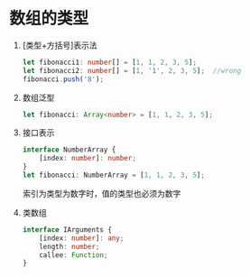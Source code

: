 # 数组的类型

1. [类型+方括号]表示法

   ```typescript
   let fibonacci1: number[] = [1, 1, 2, 3, 5];
   let fibonacci2: number[] = [1, '1', 2, 3, 5];  //wrong
   fibonacci.push('8');
   ```

2. 数组泛型

   ``` typescript
   let fibonacci: Array<number> = [1, 1, 2, 3, 5];
   ```

3. 接口表示

   ```typescript
   interface NumberArray {
       [index: number]: number;
   }
   let fibonacci: NumberArray = [1, 1, 2, 3, 5];
   ```

   索引为类型为数字时，值的类型也必须为数字

4. 类数组

   ```typescript
   interface IArguments {
       [index: number]: any;
       length: number;
       callee: Function;
   }
   ```